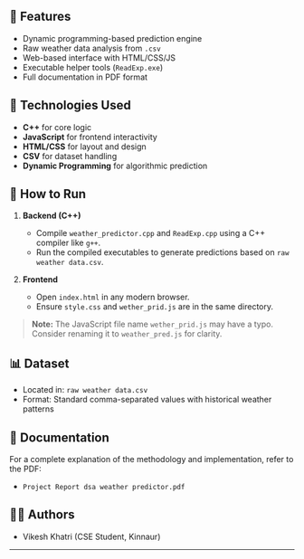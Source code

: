 
## 🚀 Features

- Dynamic programming-based prediction engine
- Raw weather data analysis from `.csv`
- Web-based interface with HTML/CSS/JS
- Executable helper tools (`ReadExp.exe`)
- Full documentation in PDF format

## 🧠 Technologies Used

- **C++** for core logic
- **JavaScript** for frontend interactivity
- **HTML/CSS** for layout and design
- **CSV** for dataset handling
- **Dynamic Programming** for algorithmic prediction

## 📄 How to Run

1. **Backend (C++)**
   - Compile `weather_predictor.cpp` and `ReadExp.cpp` using a C++ compiler like `g++`.
   - Run the compiled executables to generate predictions based on `raw weather data.csv`.

2. **Frontend**
   - Open `index.html` in any modern browser.
   - Ensure `style.css` and `wether_prid.js` are in the same directory.

> **Note:** The JavaScript file name `wether_prid.js` may have a typo. Consider renaming it to `weather_pred.js` for clarity.

## 📊 Dataset

- Located in: `raw weather data.csv`
- Format: Standard comma-separated values with historical weather patterns

## 📘 Documentation

For a complete explanation of the methodology and implementation, refer to the PDF:
- `Project Report dsa weather predictor.pdf`

## 🧑‍💻 Authors

- Vikesh Khatri (CSE Student, Kinnaur)

---

